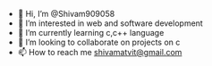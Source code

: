 - 👋 Hi, I’m @Shivam909058
- 👀 I’m interested in web and software development
- 🌱 I’m currently learning c,c++ language 
- 💞️ I’m looking to collaborate on projects on c
- 📫 How to reach me 
shivamatvit@gmail.com

<!---
Shivam909058/Shivam909058 is a ✨ special ✨ repository because its `README.md` (this file) appears on your GitHub profile.
You can click the Preview link to take a look at your changes.
--->
